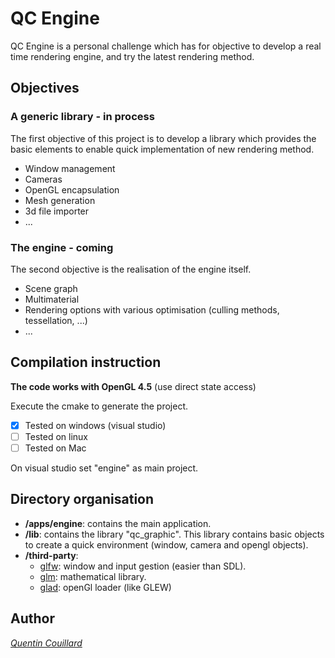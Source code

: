 # QC Engine 

QC Engine is a personal challenge which has for objective to develop a real time rendering engine, and try the latest rendering method.

## Objectives

### A generic library - in process

The first objective of this project is to develop a library which provides the basic elements to enable quick implementation of new rendering method.
- Window management
- Cameras
- OpenGL encapsulation
- Mesh generation
- 3d file importer
- ...

[//]: # (Currently implemented:) 
[//]: # (- Basic opengl objects) 
[//]: # (		- Buffer Objects) 
[//]: # (		- Vertex Array)
[//]: # (		- Shader)
[//]: # (		- Program)
[//]: # (- Window)
[//]: # (- Basic camera)
[//]: # (- Camera controlers - FPS)
[//]: # (- Transform)
	
### The engine - coming

The second objective is the realisation of the engine itself.
- Scene graph
- Multimaterial
- Rendering options with various optimisation (culling methods, tessellation, ...)
- ...

## Compilation instruction
**The code works with OpenGL 4.5** (use direct state access)

Execute the cmake to generate the project.
- [x] Tested on windows (visual studio)
- [ ] Tested on linux
- [ ] Tested on Mac

On visual studio set "engine" as main project.

## Directory organisation
- **/apps/engine**: contains the main application.
- **/lib**: contains the library "qc_graphic". This library contains basic objects to create a quick environment (window, camera and opengl objects).
- **/third-party**:
	- [glfw](http://www.glfw.org/): window and input gestion (easier than SDL).
	- [glm](http://glm.g-truc.net/0.9.8/index.html): mathematical library.
	- [glad](http://glad.dav1d.de/): openGl loader (like GLEW)

## Author
*[Quentin Couillard](http://www.quentincouillard.com/)*